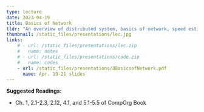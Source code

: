 ```yaml
---
type: lecture
date: 2023-04-19
title: Basics of Network
tldr: "An overview of distributed system, basics of network, speed estimate, TCP/UDP, Protocol hourglass"
thumbnail: /static_files/presentations/lec.jpg
links: 
    # - url: /static_files/presentations/lec.zip
    #   name: notes
    # - url: /static_files/presentations/code.zip
    #   name: codes
    - url: /static_files/presentations/8BasicsofNetwork.pdf
      name: Apr. 19-21 slides
---
```

<!-- **Suggested Readings:**
- [Readings 1](http://example.com)
- [Readings 2](http://example.com) -->
 <!-- (MapReduce, SPARQL) -->

**Suggested Readings:**
- Ch. 1, 2.1-2.3, 2.12, 4.1, and 5.1-5.5 of CompOrg Book